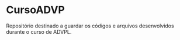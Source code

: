 # CursoADVP
Repositório destinado a guardar os códigos e arquivos desenvolvidos durante o curso de ADVPL.
